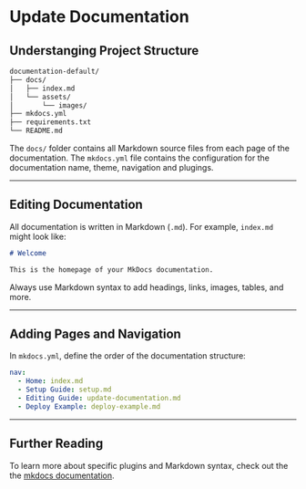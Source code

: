 # Update Documentation

## Understanging Project Structure

```bash
documentation-default/
├── docs/
│   ├── index.md
│   └── assets/
│       └── images/
├── mkdocs.yml
├── requirements.txt
└── README.md
```

The `docs/` folder contains all Markdown source files from each page of the documentation. The `mkdocs.yml` file contains the configuration for the documentation name, theme, navigation and plugings.

---

## Editing Documentation

All documentation is written in Markdown (`.md`). For example, `index.md` might look like:

```md title="index.md"
# Welcome

This is the homepage of your MkDocs documentation.
```

Always use Markdown syntax to add headings, links, images, tables, and more.

---

## Adding Pages and Navigation

In `mkdocs.yml`, define the order of the documentation structure:

```yaml title="mkdocs.yml" linenums="8"
nav:
  - Home: index.md
  - Setup Guide: setup.md
  - Editing Guide: update-documentation.md
  - Deploy Example: deploy-example.md
```

---

## Further Reading

To learn more about specific plugins and Markdown syntax, check out the the [mkdocs documentation](https://www.mkdocs.org/).